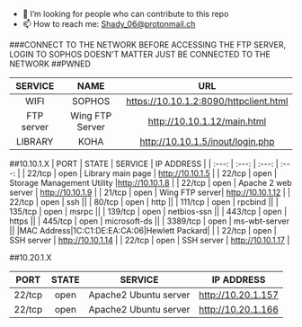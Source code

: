 - 🤔 I’m looking for people who can contribute to this repo
- 📫 How to reach me: Shady_06@protonmail.ch
  
###CONNECT TO THE NETWORK BEFORE ACCESSING THE FTP SERVER, LOGIN TO SOPHOS DOESN'T MATTER JUST BE CONNECTED TO THE NETWORK</h3>
##PWNED


|SERVICE|NAME|URL|
| :---: | :---: | :---: |
| WIFI | SOPHOS | https://10.10.1.2:8090/httpclient.html |
| FTP server| Wing FTP Server | http://10.10.1.12/main.html |
| LIBRARY | KOHA | http://10.10.1.5/inout/login.php |

##10.10.1.X
| PORT | STATE | SERVICE | IP ADDRESS |
| :---: | :---: | :---: | :---: |
| 22/tcp | open | Library main page | http://10.10.1.5 |
| 22/tcp | open | Storage Management Utility |http://10.10.1.8 |
| 22/tcp | open | Apache 2 web server | http://10.10.1.9 |
| 21/tcp | open | Wing FTP server| http://10.10.1.12 |
| 22/tcp | open | ssh ||
| 80/tcp | open | http ||
| 111/tcp | open | rpcbind ||
| 135/tcp | open | msrpc ||
| 139/tcp | open | netbios-ssn ||
| 443/tcp | open | https ||
| 445/tcp | open | microsoft-ds ||
| 3389/tcp | open | ms-wbt-server ||
|MAC Address|1C:C1:DE:EA:CA:06|Hewlett Packard|&nbsp;|
| 22/tcp | open | SSH server | http://10.10.1.14 |
| 22/tcp | open | SSH server | http://10.10.1.17 |

##10.20.1.X

| PORT | STATE | SERVICE | IP ADDRESS |
| :---: | :---: | :---: | :---: |
|22/tcp|open|Apache2 Ubuntu server|http://10.20.1.157|
|22/tcp|open|Apache2 Ubuntu server|http://10.20.1.166|
